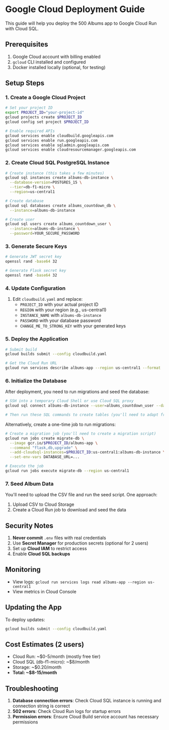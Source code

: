 # Google Cloud Deployment Guide

This guide will help you deploy the 500 Albums app to Google Cloud Run with Cloud SQL.

## Prerequisites

1. Google Cloud account with billing enabled
2. `gcloud` CLI installed and configured
3. Docker installed locally (optional, for testing)

## Setup Steps

### 1. Create a Google Cloud Project

```bash
# Set your project ID
export PROJECT_ID="your-project-id"
gcloud projects create $PROJECT_ID
gcloud config set project $PROJECT_ID

# Enable required APIs
gcloud services enable cloudbuild.googleapis.com
gcloud services enable run.googleapis.com
gcloud services enable sqladmin.googleapis.com
gcloud services enable cloudresourcemanager.googleapis.com
```

### 2. Create Cloud SQL PostgreSQL Instance

```bash
# Create instance (this takes a few minutes)
gcloud sql instances create albums-db-instance \
  --database-version=POSTGRES_15 \
  --tier=db-f1-micro \
  --region=us-central1

# Create database
gcloud sql databases create albums_countdown_db \
  --instance=albums-db-instance

# Create user
gcloud sql users create albums_countdown_user \
  --instance=albums-db-instance \
  --password=YOUR_SECURE_PASSWORD
```

### 3. Generate Secure Keys

```bash
# Generate JWT secret key
openssl rand -base64 32

# Generate Flask secret key
openssl rand -base64 32
```

### 4. Update Configuration

1. Edit `cloudbuild.yaml` and replace:
   - `PROJECT_ID` with your actual project ID
   - `REGION` with your region (e.g., us-central1)
   - `INSTANCE_NAME` with `albums-db-instance`
   - `PASSWORD` with your database password
   - `CHANGE_ME_TO_STRONG_KEY` with your generated keys

### 5. Deploy the Application

```bash
# Submit build
gcloud builds submit --config cloudbuild.yaml

# Get the Cloud Run URL
gcloud run services describe albums-app --region us-central1 --format 'value(status.url)'
```

### 6. Initialize the Database

After deployment, you need to run migrations and seed the database:

```bash
# SSH into a temporary Cloud Shell or use Cloud SQL proxy
gcloud sql connect albums-db-instance --user=albums_countdown_user --database=albums_countdown_db

# Then run these SQL commands to create tables (you'll need to adapt from your migrations)
```

Alternatively, create a one-time job to run migrations:

```bash
# Create a migration job (you'll need to create a migration script)
gcloud run jobs create migrate-db \
  --image gcr.io/$PROJECT_ID/albums-app \
  --command "flask,db,upgrade" \
  --add-cloudsql-instances=$PROJECT_ID:us-central1:albums-db-instance \
  --set-env-vars DATABASE_URL=...

# Execute the job
gcloud run jobs execute migrate-db --region us-central1
```

### 7. Seed Album Data

You'll need to upload the CSV file and run the seed script. One approach:

1. Upload CSV to Cloud Storage
2. Create a Cloud Run job to download and seed the data

## Security Notes

1. **Never commit** `.env` files with real credentials
2. Use **Secret Manager** for production secrets (optional for 2 users)
3. Set up **Cloud IAM** to restrict access
4. Enable **Cloud SQL backups**

## Monitoring

- View logs: `gcloud run services logs read albums-app --region us-central1`
- View metrics in Cloud Console

## Updating the App

To deploy updates:

```bash
gcloud builds submit --config cloudbuild.yaml
```

## Cost Estimates (2 users)

- Cloud Run: ~$0-5/month (mostly free tier)
- Cloud SQL (db-f1-micro): ~$8/month
- Storage: ~$0.20/month
- **Total: ~$8-15/month**

## Troubleshooting

1. **Database connection errors**: Check Cloud SQL instance is running and connection string is correct
2. **502 errors**: Check Cloud Run logs for startup errors
3. **Permission errors**: Ensure Cloud Build service account has necessary permissions